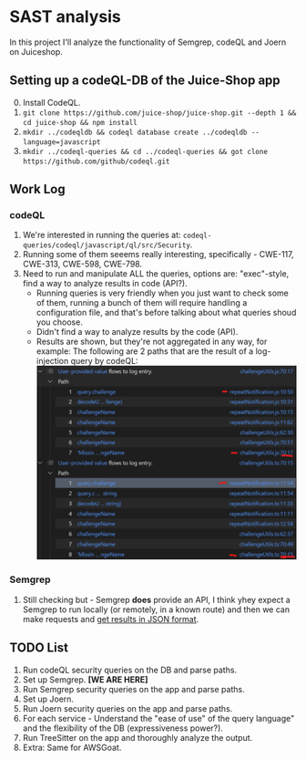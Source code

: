 # SAST analysis
In this project I'll analyze the functionality of Semgrep, codeQL and Joern on Juiceshop.


## Setting up a codeQL-DB of the Juice-Shop app
0. Install CodeQL.
1. `git clone https://github.com/juice-shop/juice-shop.git --depth 1 && cd juice-shop && npm install`
2. `mkdir ../codeqldb && codeql database create ../codeqldb --language=javascript`
3. `mkdir ../codeql-queries && cd ../codeql-queries && got clone https://github.com/github/codeql.git`


## Work Log
### codeQL
1. We're interested in running the queries at: `codeql-queries/codeql/javascript/ql/src/Security`.
2. Running some of them seeems really interesting, specifically - CWE-117, CWE-313, CWE-598, CWE-798.
3. Need to run and manipulate ALL the queries, options are: "exec"-style, find a way to analyze results in code (API?).
    - Running queries is very friendly when you just want to check some of them, running a bunch of them will require handling a configuration file, and that's before talking about what queries shoud you choose.
    - Didn't find a way to analyze results by the code (API).
    - Results are shown, but they're not aggregated in any way, for example: The following are 2 paths that are the result of a log-injection query by codeQL:
    ![](./code-ql-analysis/unaggregated_results._example.png)

### Semgrep
1. Still checking but - Semgrep __does__ provide an API, I think yhey expect a Semgrep to run locally (or remotely, in a known route) and then we can make requests and [get results in JSON format](https://semgrep.dev/api/v1/docs/#tag/Finding).

## TODO List
1. Run codeQL security queries on the DB and parse paths.
2. Set up Semgrep. __[WE ARE HERE]__
3. Run Semgrep security queries on the app and parse paths.
4. Set up Joern.
5. Run Joern security queries on the app and parse paths.
6. For each service - Understand the "ease of use" of the query language" and the flexibility of the DB (expressiveness power?).
7. Run TreeSitter on the app and thoroughly analyze the output.
8. Extra: Same for AWSGoat.